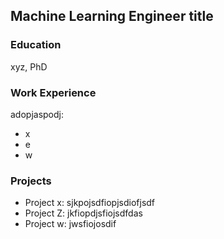 ## Machine Learning Engineer title

### Education
xyz, PhD

### Work Experience
adopjaspodj:
- x
- e
- w

### Projects
- Project x: sjkpojsdfiopjsdiofjsdf
- Project Z: jkfiopdjsfiojsdfdas
- Project w: jwsfiojosdif

